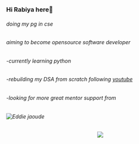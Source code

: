 ### Hi Rabiya here👋 
###### *doing my pg in cse*
###### *aiming to become opensource software developer*
###### -currently learning python
###### -rebuilding my DSA from scratch following [youtube](https://www.youtube.com/watch?v=wn49bJOYAZM&list=PL9gnSGHSqcnr_DxHsP7AW9ftq0AtAyYqJ)
###### -looking for more great mentor support from 
###### ![Eddie jaoude](https://d1aettbyeyfilo.cloudfront.net/eddiejaoude/15861346_5ff10ff018976_speaker_copy.jpg)

<p align="center">
  <img 
   src="https://github-readme-stats.vercel.app/api?username=Rabiyaquadri&show_icons=true&theme=cobalt" 
/>
  </p>
  
  
<!--
**Rabiyaquadri/Rabiyaquadri** is a ✨ _special_ ✨ repository because its `README.md` (this file) appears on your GitHub profile.

Here are some ideas to get you started:

- 🔭 I’m currently working on ...
- 🌱 I’m currently learning ...
- 👯 I’m looking to collaborate on ...
- 🤔 I’m looking for help with ...
- 💬 Ask me about ...
- 📫 How to reach me: ...
- 😄 Pronouns: ...
- ⚡ Fun fact: ...
-->
